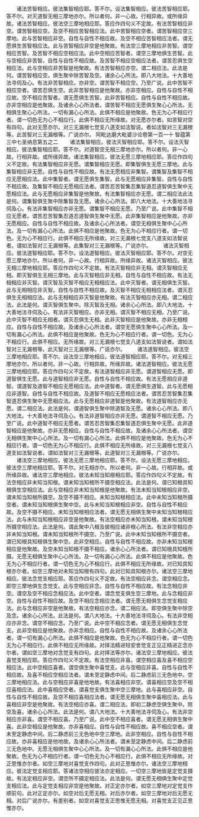 <!-- { "loadSidebar": true } -->
　　诸法苦智相应。彼法集智相应耶。答不尔。设法集智相应。彼法苦智相应耶。答不尔。对灭道智无相三摩地亦尔。所以者何。非一心故。行相异故。或所缘异故。诸法苦智相应。彼法空三摩地相应耶。答应作四句义不定故。有法苦智相应非空。谓苦智相应空。及空不相应苦智相应法。此中苦智相应空者。谓苦智相应空三摩地。此与苦智相应非空。自性与自性不相应故。及空不相应苦智相应法者。谓无愿俱生苦智相应法。此与苦智相应非空是他聚故。有法空三摩地相应非苦智。谓空相应苦智。及苦智不相应空相应法。此中空相应苦智者。谓空三摩地俱生苦智。此与空相应非苦智。自性与自性不相应故。及苦智不相应空相应法者。谓苦忍俱生空相应法。此与空相应非苦智是他聚故。有法苦智相应亦空。谓二相应法。此法是何。谓苦智相应空。俱生聚中除苦智及空。诸余心心所法。即八大地法。十大善地法寻伺及心。有法非苦智相应。亦非空。谓苦智不相应空。乃至广说。此中苦智不相应空者。谓苦忍俱生空。此非苦智相应是他聚故。亦非空相应。自性与自性不相应故。空不相应苦智者。谓无愿俱生苦智。此非苦智相应。自性与自性不相应故。亦非空相应是他聚故。及诸余心心所法者。谓苦智不相应无愿俱生聚心心所法。无相俱生聚心心所法。一切有漏心心所法。此俱不相应是他聚故。色无为心不相应行者。谓一切色无为心不相应行。此俱不相应无所缘故。对无愿亦尔者。如苦智对空有四句。此对无愿亦尔。对三无漏根七觉支八道支如法智说。者如法智对三无漏根等。此苦智对三无漏根等。广说亦尔。
阿毗达磨大毗婆沙论卷第一百一十
智蕴第三中七圣纳息第五之二
　　诸法集智相应。彼法灭智相应耶。答不尔。设法灭智相应。彼法集智相应耶。答不尔。对道智空无相三摩地亦尔。所以者何。非一心故。行相异故。或所缘异故。诸法集智相应。彼法无愿三摩地相应耶。答应作四句义不定故。有法集智相应非无愿。谓集智相应无愿。即集智俱生无愿三摩地。此与集智相应非无愿。自性与自性不相应故。有法无愿相应非集智。谓集智及集智不相应无愿相应法。此中集智者。谓无愿俱生集智。此与无愿相应非集智。自性与自性不相应故。及集智不相应无愿相应法者。谓苦忍苦智集忍集智道忍道智俱生聚中无愿相应法。此与无愿相应非集智是他聚故。有法集智相应亦无愿。谓二相应法此法是何。谓集智俱生聚中除集智及无愿。诸余心心所法。即八大地法。十大善地法寻伺及心。有法非集智相应亦非无愿。谓集智不相应无愿。乃至广说。此中集智不相应无愿者。谓苦忍苦智集忍道忍道智俱生聚中无愿。此非集智相应是他聚故。亦非无愿相应。自性与自性不相应故。及诸余心心所法者。谓空无相俱生聚中心心所法。及一切有漏心心所法。此俱不相应是他聚故。色无为心不相应行者。谓一切色。无为心不相应行。此俱不相应无所缘故。对三无漏根七觉支八道支如法智说者。谓如法智对三无漏根等。此集智对三无漏根等。广说亦尔。
　　诸法灭智相应。彼法道智相应耶。答不尔。设法道智相应。彼法灭智相应耶。答不尔。对空无愿三摩地亦尔。所以者何。非一心故。行相异故。所缘异故。诸法灭智相应。彼法无相三摩地相应耶。答应作四句义不定故。有法灭智相应非无相。谓灭智相应无相。即灭智俱生无相三摩地。此与灭智相应非无相。自性与自性不相应故。有法无相相应非灭智。谓灭智及灭智不相应无相相应法。此中灭智者。谓无相俱生灭智。此与无相相应非灭智。自性与自性不相应故。及灭智不相应无相相应法者。谓灭忍俱生无相相应法。此与无相相应非灭智是他聚故。有法灭智相应亦无相。谓二相应法。此法是何。谓灭智俱生聚中。除灭智及无相。诸余心心所法。即八大地法。十大善地法寻伺及心。有法非灭智相应。亦非无相。谓灭智不相应无相。乃至广说。此中灭智不相应无相者。谓灭忍俱生无相。此非灭智相应是他聚故。亦非无相相应。自性与自性不相应故。及诸余心心所法者。谓空无愿俱生聚中心心所法。及一切有漏心心所法。此俱不相应是他聚故。色无为心不相应行者。谓一切色。无为心不相应行。此俱不相应。无所缘故。对三无漏根七觉支八道支如法智说者。谓如法智对三无漏根等。此灭智对三无漏根等。广说亦尔。
　　诸法道智相应。彼法空三摩地相应耶。答不尔。设法空三摩地相应。彼法道智相应耶。答不尔。对无相三摩地亦尔。所以者何。非一心故。行相异故。所缘异故。诸法道智相应。彼法无愿三摩地相应耶。答应作四句义不定故。有法道智相应非无愿。谓道智相应无愿。即道智俱生无愿。此与道智相应非无愿。自性与自性不相应故。有法无愿相应非道智。谓道智及道智不相应无愿相应法。此中道智者。谓无愿俱生道智。此与无愿相应非道智。自性与自性不相应故。及道智不相应无愿相应法者。谓苦忍苦智集忍集智道忍俱生聚中无愿相应法。此与无愿相应非道智是他聚故。有法道智相应亦无愿。谓二相应法。此法是何。谓道智俱生聚中除道智及无愿。诸余心心所法。即八大地法。十大善地法寻伺及心。有法非道智相应亦非无愿。谓道智不相应无愿。乃至广说。此中道智不相应无愿者。谓苦忍苦智集忍集智道忍俱生聚中无愿。此非道智相应是他聚故。亦非无愿相应。自性与自性不相应故。及诸余心心所法者。谓空无相俱生聚中心心所法。及一切有漏心心所法。此俱不相应是他聚故。色无为心不相应行者。谓一切色无为心不相应行。此俱不相应无所缘故。对三无漏根七觉支八道支如法智说者。谓如法智对三无漏根等。此道智对三无漏根等。广说亦尔。
　　诸法空三摩地相应。彼法无愿三摩地相应耶。答不尔。设法无愿三摩地相应。彼法空三摩地相应耶。答不尔。对无相亦尔。所以者何。非一心故。行相异故。或所缘异故。诸法空三摩地相应。彼法未知当知根相应耶。答应作四句义不定故。有法空相应非未知当知根。谓未知当知根所不摄空相应法。此法是何。谓已知根具知根俱生空相应法。此与空相应非未知当知根是他聚故。有法未知当知根相应非空。谓未知当知根所摄空。及空不摄不相应。未知当知根相应法。此中未知当知根所摄空者。谓未知当知根俱生聚中空。此与未知当知根相应非空。自性与自性不相应故。及空不摄不相应。未知当知根相应法者。谓无愿无相俱生聚中未知当知根相应法。此与未知当知根相应非空是他聚故。有法空相应亦未知当知根。谓未知当知根所摄空相应法。此法是何。谓此聚中八根及彼相应诸非根心所法。有法非空相应亦非未知当知根。谓未知当知根所不摄空。乃至广说。此中未知当知根所不摄空者。谓已知根具知根俱生聚中空。此非空相应。自性与自性不相应故。亦非未知当知根相应是他聚故。及空未知当知根不摄不相应。诸余心心所法者。谓已知根具知根所摄。无愿无相俱生聚中心心所法。及一切有漏心心所法。此俱不相应是他聚故。色无为心不相应行者。谓一切色无为心不相应行。此俱不相应无所缘故。对已知具知根亦尔者。如空三摩地对未知当知根有四句。此对已知具知根亦尔。诸法空三摩地相应。彼法念觉支相应耶。答应作四句义不定故。有法空相应非念。谓空相应念。即空三摩地俱生念觉支。此与空相应非念。自性与自性不相应故。有法念相应非空。谓空及空不相应念相应法。此中空者。谓念觉支俱生空三摩地。此与念相应非空。自性与自性不相应故。及空不相应念相应法者。谓无愿无相俱生念觉支相应法。此与念相应非空是他聚故。有法空相应亦念。谓二相应法。即空俱生聚中除空及念。诸余心心所法。此法是何。谓八大地法。十大善地法寻伺及心。有法非空相应亦非念。谓空不相应念。乃至广说。此中空不相应念者。谓无愿无相俱生念觉支。此非空相应是他聚故。亦非念相应。自性与自性不相应故。及诸余心心所法者。谓一切有漏心心所法。此俱不相应是他聚故。色无为心不相应行者。谓一切色无为心不相应行。此俱不相应无所缘故。对择法精进轻安舍觉支正见正精进正念亦尔者。谓如空三摩地对念觉支有四句。此对择法等亦尔。诸法空三摩地相应。彼法喜觉支相应耶。答应作四句义不定故。有法空相应非喜。谓空相应喜及喜不相应空相应法。此中空相应喜者。谓空俱生聚中喜觉支。此与空相应非喜。自性与自性不相应故。及喜不相应空相应法者。谓未至定静虑中间。后二静虑前三无色地中。空三摩地相应法。此与空相应非喜是他地故。有法喜相应非空。谓喜相应空及空不相应喜相应法。此中喜相应空者。谓喜觉支俱生聚中空三摩地。此与喜相应非空。自性与自性不相应故。及空不相应喜相应法者。谓无愿无相俱生聚中喜相应法。此与喜相应非空是他聚故。有法空相应亦喜。谓二相应法。即初二静虑空俱生聚中。除空及喜。诸余心心所法。此法是何。谓八大地法。十大善地法寻伺及心。有法非空相应亦非喜。谓空不相应喜。乃至广说。此中空不相应喜者。谓无愿无相俱生聚中喜。此非空相应是他聚故。亦非喜相应。自性与自性不相应故。喜不相应空者。谓未至定静虑中间。后二静虑前三无色地中空三摩地。此非空相应。自性与自性不相应故。亦非喜相应是他地故。及诸余心心所法者。谓未至定静虑中间。后二静虑前三无色地中。无愿无相俱生聚中心心所法。及一切有漏心心所法。此俱不相应是他聚故。色无为心不相应行者。谓一切色无为心不相应行。此俱不相应无所缘故。对正思惟亦尔者。如空三摩地对喜觉支作四句。此对正思惟亦尔。诸法空三摩地相应。彼法定觉支相应耶。答诸法空相应彼法亦定相应。一切空三摩地皆是定觉支摄故。有法定相应非空。谓空所不摄定相应法。此法是何。谓无愿无相俱生聚中定觉支相应法。此与定觉支相应非空是他聚故。对正定亦尔者。如空三摩地对定觉支作顺前句。此对正定亦尔。如空对后无愿无相。对后亦尔者。如空三摩地对后无愿无相。对后广说亦尔。有差别者。如空对喜觉支正思惟无愿无相。对喜觉支正见正思惟亦尔。
